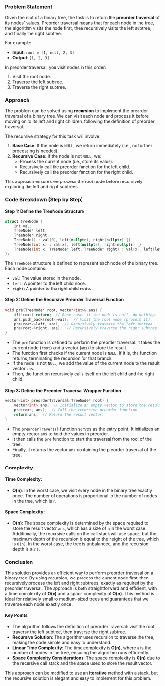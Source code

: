 ### Problem Statement

Given the root of a binary tree, the task is to return the **preorder traversal** of its nodes' values. Preorder traversal means that for each node in the tree, the algorithm visits the node first, then recursively visits the left subtree, and finally the right subtree.

For example:
- **Input**: `root = [1, null, 2, 3]`
- **Output**: `[1, 2, 3]`

In preorder traversal, you visit nodes in this order:
1. Visit the root node.
2. Traverse the left subtree.
3. Traverse the right subtree.

### Approach

The problem can be solved using **recursion** to implement the preorder traversal of a binary tree. We can visit each node and process it before moving on to its left and right children, following the definition of preorder traversal.

The recursive strategy for this task will involve:
1. **Base Case**: If the node is `NULL`, we return immediately (i.e., no further processing is needed).
2. **Recursive Case**: If the node is not `NULL`, we:
   - Process the current node (i.e., store its value).
   - Recursively call the preorder function for the left child.
   - Recursively call the preorder function for the right child.

This approach ensures we process the root node before recursively exploring the left and right subtrees.

### Code Breakdown (Step by Step)

#### Step 1: Define the TreeNode Structure
```cpp
struct TreeNode {
    int val;
    TreeNode* left;
    TreeNode* right;
    TreeNode() : val(0), left(nullptr), right(nullptr) {}
    TreeNode(int x) : val(x), left(nullptr), right(nullptr) {}
    TreeNode(int x, TreeNode* left, TreeNode* right) : val(x), left(left), right(right) {}
};
```
The `TreeNode` structure is defined to represent each node of the binary tree. Each node contains:
- `val`: The value stored in the node.
- `left`: A pointer to the left child node.
- `right`: A pointer to the right child node.
  
#### Step 2: Define the Recursive Preorder Traversal Function
```cpp
void pre(TreeNode* root, vector<int>& ans) {
    if(!root) return;  // Base case: if the node is null, do nothing.
    ans.push_back(root->val);  // Visit the root node (process it).
    pre(root->left, ans);  // Recursively traverse the left subtree.
    pre(root->right, ans);  // Recursively traverse the right subtree.
}
```
- The `pre` function is defined to perform the preorder traversal. It takes the current node (`root`) and a vector (`ans`) to store the result.
- The function first checks if the current node is `NULL`. If it is, the function returns, terminating the recursion for that branch.
- If the node is not `NULL`, we add the value of the current node to the result vector `ans`.
- Then, the function recursively calls itself on the left child and the right child.

#### Step 3: Define the Preorder Traversal Wrapper Function
```cpp
vector<int> preorderTraversal(TreeNode* root) {
    vector<int> ans;  // Initialize an empty vector to store the result.
    pre(root, ans);  // Call the recursive preorder function.
    return ans;  // Return the result vector.
}
```
- The `preorderTraversal` function serves as the entry point. It initializes an empty vector `ans` to hold the values in preorder.
- It then calls the `pre` function to start the traversal from the root of the tree.
- Finally, it returns the vector `ans` containing the preorder traversal of the tree.

### Complexity

#### Time Complexity:
- **O(n)**: In the worst case, we visit every node in the binary tree exactly once. The number of operations is proportional to the number of nodes in the tree, which is `n`.

#### Space Complexity:
- **O(n)**: The space complexity is determined by the space required to store the result vector `ans`, which has a size of `n` in the worst case. Additionally, the recursive calls on the call stack will use space, but the maximum depth of the recursion is equal to the height of the tree, which is `O(h)`. In the worst case, the tree is unbalanced, and the recursion depth is `O(n)`.

### Conclusion

This solution provides an efficient way to perform preorder traversal on a binary tree. By using recursion, we process the current node first, then recursively process the left and right subtrees, exactly as required by the preorder traversal. The approach is both straightforward and efficient, with a time complexity of **O(n)** and a space complexity of **O(n)**. This method is ideal for relatively small to medium-sized trees and guarantees that we traverse each node exactly once.

#### Key Points:
- The algorithm follows the definition of preorder traversal: visit the root, traverse the left subtree, then traverse the right subtree.
- **Recursive Solution**: The algorithm uses recursion to traverse the tree, making the code simple and easy to understand.
- **Linear Time Complexity**: The time complexity is **O(n)**, where `n` is the number of nodes in the tree, ensuring the algorithm runs efficiently.
- **Space Complexity Considerations**: The space complexity is **O(n)** due to the recursive call stack and the space used to store the result vector.

This approach can be modified to use an **iterative** method with a stack, but the recursive solution is elegant and easy to implement for this problem.